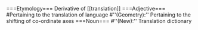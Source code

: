 ===Etymology===
Derivative of [[translation]]
===Adjective===
#Pertaining to the translation of language
#''(Geometry):'' Pertaining to the shifting of co-ordinate axes
===Noun===
#''(New):'' Translation dictionary